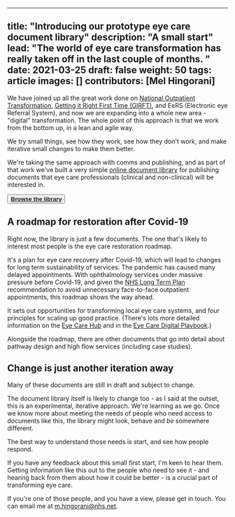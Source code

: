 
---
title: "Introducing our prototype eye care document library"
description: "A small start"
lead: "The world of eye care transformation has really taken off in the last couple of months. "
date: 2021-03-25
draft: false
weight: 50
tags: article
images: []
contributors: [Mel Hingorani]
---

We have joined up all the great work done on [National Outpatient Transformation](https://www.england.nhs.uk/outpatient-transformation-programme/), [Getting it Right First Time (GIRFT)](https://www.gettingitrightfirsttime.co.uk), and EeRS (Electronic eye Referral System), and now we are expanding into a whole new area - "digital" transformation. The whole point of this approach is that we work from the bottom up, in a lean and agile way.

We try small things, see how they work, see how they don't work, and make iterative small changes to make them better.

We're taking the same approach with comms and publishing, and as part of that work we've built a very simple [online document library](/library/) for publishing documents that eye care professionals (clinical and non-clinical) will be interested in.

<button>**[Browse the library](/library/)**</button>

## A roadmap for restoration after Covid-19

Right now, the library is just a few documents. The one that's likely to interest most people is the eye care restoration roadmap. 

It's a plan for eye care recovery after Covid-19, which will lead to changes for long term sustainability of services. The pandemic has caused many delayed appointments. With ophthalmology services under massive pressure before Covid-19, and given the [NHS Long Term Plan](https://www.longtermplan.nhs.uk) recommendation to avoid unnecessary face-to-face outpatient appointments, this roadmap shows the way ahead.

It sets out opportunities for transforming local eye care systems, and four principles for scaling up good practice. (There's lots more detailed information on the [Eye Care Hub]() and in the [Eye Care Digital Playbook](https://www.nhsx.nhs.uk/key-tools-and-info/digital-playbooks/eye-care-digital-playbook/).)

Alongside the roadmap, there are other documents that go into detail about pathway design and high flow services (including case studies).

## Change is just another iteration away

Many of these documents are still in draft and subject to change. 

The document library itself is likely to change too - as I said at the outset, this is an experimental, iterative approach. We're learning as we go. Once we know more about meeting the needs of people who need access to documents like this, the library might look, behave and *be* somewhere different.

The best way to understand those needs is start, and see how people respond.

If you have any feedback about this small first start, I'm keen to hear them. Getting information like this out to the people who need to see it - and hearing back from them about how it could be better - is a crucial part of transforming eye care. 

If you're one of those people, and you have a view, please get in touch. You can email me at m.hingorani@nhs.net.



